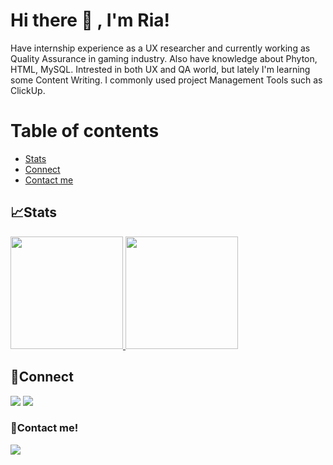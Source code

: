 <!---
- 👋 Hi, I’m @riaprilia
- 👀 I’m interested in ...
- 🌱 I’m currently learning ...
- 💞️ I’m looking to collaborate on ...
- 📫 How to reach me ...

riaprilia/riaprilia is a ✨ special ✨ repository because its `README.md` (this file) appears on your GitHub profile.
You can click the Preview link to take a look at your changes.
--->

# Hi there 👋 , I'm Ria!
Have internship experience as a UX researcher and currently working as Quality Assurance in gaming industry. Also have knowledge about Phyton, HTML, MySQL. Intrested in both UX and QA world, but lately I'm learning some Content Writing. I commonly used project Management Tools such as ClickUp.

# Table of contents
<!--ts-->
   * [Stats](#stats)
   * [Connect](#connect)
   * [Contact me](#contact-me)
<!--te-->
 

## 📈Stats
<p align="left">
<a href="https://github.com/riaprilia">
  <img height="180em" src="https://github-readme-stats-eight-theta.vercel.app/api?username=riaprilia&show_icons=true&theme=algolia&include_all_commits=true&count_private=true"/>
  <img height="180em" src="https://github-readme-stats-eight-theta.vercel.app/api/top-langs/?username=riaprilia&layout=compact&langs_count=8&theme=algolia"/>
</a>
</p>

</details>

## 🔗Connect
<p>
    <a href="https://www.linkedin.com/in/riane-dimpudus-2b714324b/" target="blank"><img src="https://img.shields.io/badge/-linkedin-181717?style=for-the-badge&logo=linkedin" /></a>
     <a href="https://www.instagram.com/riadmpds/" target="blank"><img src="https://img.shields.io/badge/-instagram-181717?style=for-the-badge&logo=instagram" /></a>
</p>


### 📝Contact me!
<p>
    <a href="mailto: riane.aphrodite@gmail.com" target="blank"><img src="https://img.shields.io/badge/-gmail-181717?style=for-the-badge&logo=gmail" /></a>
</p>
